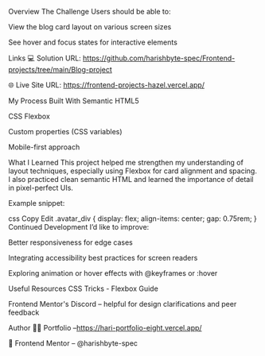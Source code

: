 Overview
The Challenge
Users should be able to:

View the blog card layout on various screen sizes

See hover and focus states for interactive elements


Links
💻 Solution URL:  https://github.com/harishbyte-spec/Frontend-projects/tree/main/Blog-project

🌐 Live Site URL: https://frontend-projects-hazel.vercel.app/

My Process
Built With
Semantic HTML5

CSS Flexbox

Custom properties (CSS variables)

Mobile-first approach

What I Learned
This project helped me strengthen my understanding of layout techniques, especially using Flexbox for card alignment and spacing. I also practiced clean semantic HTML and learned the importance of detail in pixel-perfect UIs.

Example snippet:

css
Copy
Edit
.avatar_div {
  display: flex;
  align-items: center;
  gap: 0.75rem;
}
Continued Development
I’d like to improve:

Better responsiveness for edge cases

Integrating accessibility best practices for screen readers

Exploring animation or hover effects with @keyframes or :hover

Useful Resources
CSS Tricks - Flexbox Guide

Frontend Mentor's Discord – helpful for design clarifications and peer feedback

Author
👨‍💻 Portfolio –https://hari-portfolio-eight.vercel.app/

🎯 Frontend Mentor – @harishbyte-spec